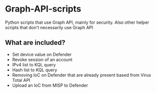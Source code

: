 # Graph-API-scripts
Python scripts that use Graph API, mainly for security. Also other helper scripts that don't necessarily use Graph API

What are included?
------------------

- Set device value on Defender
- Revoke session of an account
- IPv4 list to KQL query
- Hash list to KQL query
- Removing IoC on Defender that are already present based from Virus Total API
- Upload an IoC from MISP to Defender
